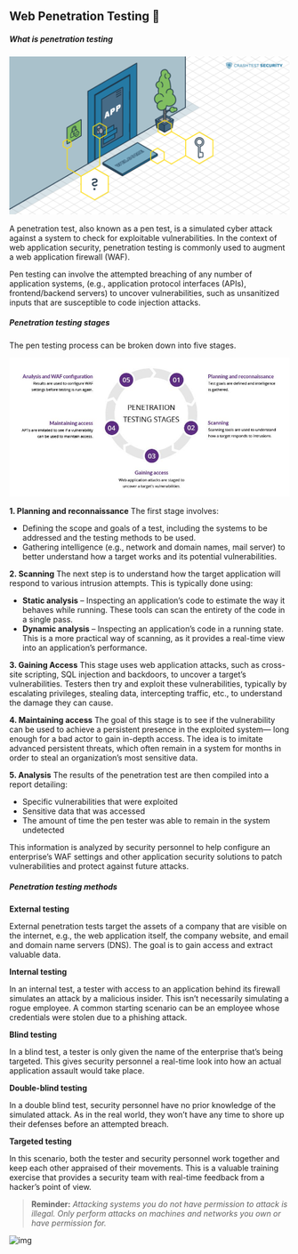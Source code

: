 ## Web Penetration Testing 🐞

##### What is penetration testing

![Penetration test graphical representation](./_resources/penetration-test_light-1024x576.png)

A penetration test, also known as a pen test, is a simulated cyber attack against a system to check for exploitable vulnerabilities. In the context of web application security, penetration testing is commonly used to augment a web application firewall (WAF).

Pen testing can involve the attempted breaching of any number of application systems, (e.g., application protocol interfaces (APIs), frontend/backend servers) to uncover vulnerabilities, such as unsanitized inputs that are susceptible to code injection attacks.

##### Penetration testing stages

The pen testing process can be broken down into five stages.

![Five Stages of Penetration Testing](./_resources/pen-testing.jpg)

**1. Planning and reconnaissance**
The first stage involves:

- Defining the scope and goals of a test, including the systems to be addressed and the testing methods to be used.
- Gathering intelligence (e.g., network and domain names, mail server) to better understand how a target works and its potential vulnerabilities.

**2. Scanning**
The next step is to understand how the target application will respond to various intrusion attempts. This is typically done using:

- **Static analysis** – Inspecting an application’s code to estimate the way it behaves while running. These tools can scan the entirety of the code in a single pass.
- **Dynamic analysis** – Inspecting an application’s code in a running state. This is a more practical way of scanning, as it provides a real-time view into an application’s performance.

**3. Gaining Access**
This stage uses web application attacks, such as cross-site scripting, SQL injection and backdoors, to uncover a target’s vulnerabilities. Testers then try and exploit these vulnerabilities, typically by escalating privileges, stealing data, intercepting traffic, etc., to understand the damage they can cause.

**4. Maintaining access**
The goal of this stage is to see if the vulnerability can be used to achieve a persistent presence in the exploited system— long enough for a bad actor to gain in-depth access. The idea is to imitate advanced persistent threats, which often remain in a system for months in order to steal an organization’s most sensitive data.

**5. Analysis**
The results of the penetration test are then compiled into a report detailing:

- Specific vulnerabilities that were exploited
- Sensitive data that was accessed
- The amount of time the pen tester was able to remain in the system undetected

This information is analyzed by security personnel to help configure an enterprise’s WAF settings and other application security solutions to patch vulnerabilities and protect against future attacks.

##### Penetration testing methods

**External testing**

External penetration tests target the assets of a company that are visible on the internet, e.g., the web application itself, the company website, and email and domain name servers (DNS). The goal is to gain access and extract valuable data.

**Internal testing**

In an internal test, a tester with access to an application behind its firewall simulates an attack by a malicious insider. This isn’t necessarily simulating a rogue employee. A common starting scenario can be an employee whose credentials were stolen due to a phishing attack.

**Blind testing**

In a blind test, a tester is only given the name of the enterprise that’s being targeted. This gives security personnel a real-time look into how an actual application assault would take place.

**Double-blind testing**

In a double blind test, security personnel have no prior knowledge of the simulated attack. As in the real world, they won’t have any time to shore up their defenses before an attempted breach.

**Targeted testing**

In this scenario, both the tester and security personnel work together and keep each other appraised of their movements. This is a valuable training exercise that provides a security team with real-time feedback from a hacker’s point of view.

>  **Reminder:** *Attacking systems you do not have permission to attack is illegal. Only perform attacks on machines and networks you own or have permission for.*

![img](./_resources/giphy.gif)
